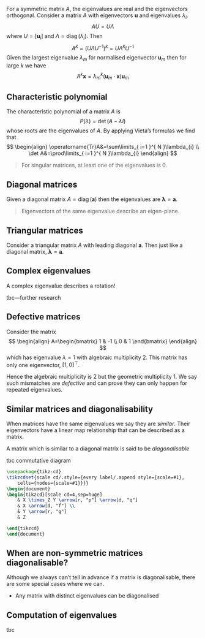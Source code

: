 For a symmetric matrix $A$, the eigenvalues are real and the eigenvectors orthogonal. Consider a matrix $A$ with eigenvectors $\mathbf{u}$ and eigenvalues $\lambda_{i}.$ 
$$
AU=U\Lambda
$$
where $U=[\mathbf{u}_{i}]$ and $\Lambda=\operatorname{diag}(\lambda_{i}).$ Then 
$$
A^{k}=(U\Lambda U^{-1})^{k}=U\Lambda^{k}U^{-1}
$$
Given the largest eigenvalue $\lambda_{m}$ for normalised eigenvector $\mathbf{u}_{m}$ then for large $k$ we have
$$
A^{k}\mathbf{x}=\lambda ^{k}_{m}(\mathbf{u}_{m}\cdot\mathbf{x})\mathbf{u}_{m}
$$

## Characteristic polynomial
The characteristic polynomial of a matrix $A$ is
$$
P(\lambda)=\det(A-\lambda I)
$$
whose roots are the eigenvalues of $A.$ By applying Vieta’s formulas we find that
$$
\begin{align}
\operatorname{Tr}A&=\sum\limits_{ i=1 }^{ N }\lambda_{i} \\
\det A&=\prod\limits_{ i=1 }^{ N }\lambda_{i} 
\end{align}
$$
>For singular matrices, at least one of the eigenvalues is 0.
## Diagonal matrices
Given a diagonal matrix $A=\operatorname{diag}(\mathbf{a})$ then the eigenvalues are $\boldsymbol{\lambda}=\mathbf{a}.$

>Eigenvectors of the same eigenvalue describe an eigen-plane. 

## Triangular matrices
Consider a triangular matrix $A$ with leading diagonal $\mathbf{a}.$ Then just like a diagonal matrix, $\boldsymbol{\lambda}=\mathbf{a}.$

## Complex eigenvalues
A complex eigenvalue describes a rotation!

tbc—further research

## Defective matrices
Consider the matrix
$$
\begin{align}
A=\begin{bmatrix}
1 & -1 \\
0 & 1
\end{bmatrix}
 \end{align}
$$
which has eigenvalue $\lambda=1$ with algebraic multiplicity $2.$ This matrix has only one eigenvector, $[1,0]^{\top}.$

Hence the algebraic multiplicity is $2$ but the geometric multiplicity $1.$ We say such mismatches are *defective* and can prove they can only happen for repeated eigenvalues.


## Similar matrices and diagonalisability
When matrices have the same eigenvalues we say they are *similar*. Their eigenvectors have a linear map relationship that can be described as a matrix. 

A matrix which is similar to a diagonal matrix is said to be *diagonalisable*


tbc commutative diagram
```tikz
\usepackage{tikz-cd}
\tikzcdset{scale cd/.style={every label/.append style={scale=#1},
    cells={nodes={scale=#1}}}}
\begin{document}
\begin{tikzcd}[scale cd=4,sep=huge]
    & X \times_Z Y \arrow[r, "p"] \arrow[d, "q"]
    & X \arrow[d, "f"] \\
    & Y \arrow[r, "g"]
    & Z

\end{tikzcd}
\end{document}
```
## When are non-symmetric matrices diagonalisable?
Although we always can’t tell in advance if a matrix is diagonalisable, there are some special cases where we can.
- Any matrix with distinct eigenvalues can be diagonalised

## Computation of eigenvalues
tbc